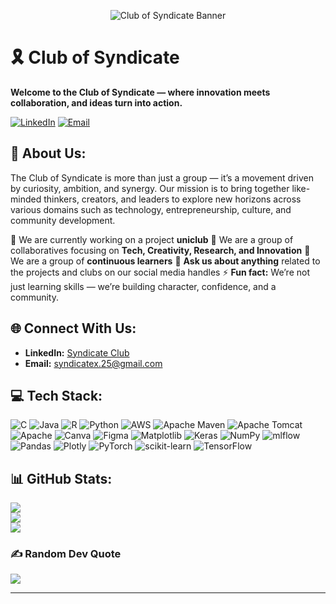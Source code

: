 <p align="center">
  <img src="https://github.com/user-attachments/assets/bdf8903a-fdaa-4d0e-878a-48dcbfcd63e0" alt="Club of Syndicate Banner">
</p>

# 🎗️ Club of Syndicate <br>
**Welcome to the Club of Syndicate — where innovation meets collaboration, and ideas turn into action.**

[![LinkedIn](https://img.shields.io/badge/LinkedIn-%230077B5.svg?logo=linkedin&logoColor=white)](https://linkedin.com/in/https://www.linkedin.com/in/syndicate-club-45b525366/)
[![Email](https://img.shields.io/badge/Email-D14836?logo=gmail&logoColor=white)](mailto:syndicatex.25@gmail.com)

## 💫 About Us:

The Club of Syndicate is more than just a group — it’s a movement driven by curiosity, ambition, and synergy. Our mission is to bring together like-minded thinkers, creators, and leaders to explore new horizons across various domains such as technology, entrepreneurship, culture, and community development.

🔭 We are currently working on a project **uniclub**
👯 We are a group of collaboratives focusing on **Tech, Creativity, Research, and Innovation**
🌱 We are a group of **continuous learners**
💬 **Ask us about anything** related to the projects and clubs on our social media handles
⚡ **Fun fact:** We’re not just learning skills — we’re building character, confidence, and a community.

## 🌐 Connect With Us:

* **LinkedIn:** [Syndicate Club](https://linkedin.com/in/https://www.linkedin.com/in/syndicate-club-45b525366/)
* **Email:** [syndicatex.25@gmail.com](mailto:syndicatex.25@gmail.com)

## 💻 Tech Stack:

![C](https://img.shields.io/badge/c-%2300599C.svg?style=for-the-badge&logo=c&logoColor=white) ![Java](https://img.shields.io/badge/java-%23ED8B00.svg?style=for-the-badge&logo=openjdk&logoColor=white) ![R](https://img.shields.io/badge/r-%23276DC3.svg?style=for-the-badge&logo=r&logoColor=white) ![Python](https://img.shields.io/badge/python-3670A0?style=for-the-badge&logo=python&logoColor=ffdd54) ![AWS](https://img.shields.io/badge/AWS-%23FF9900.svg?style=for-the-badge&logo=amazon-aws&logoColor=white) ![Apache Maven](https://img.shields.io/badge/Apache%20Maven-C71A36?style=for-the-badge&logo=Apache%20Maven&logoColor=white) ![Apache Tomcat](https://img.shields.io/badge/apache%20tomcat-%23F8DC75.svg?style=for-the-badge&logo=apache-tomcat&logoColor=black) ![Apache](https://img.shields.io/badge/apache-%23D42029.svg?style=for-the-badge&logo=apache&logoColor=white) ![Canva](https://img.shields.io/badge/Canva-%2300C4CC.svg?style=for-the-badge&logo=Canva&logoColor=white) ![Figma](https://img.shields.io/badge/figma-%23F24E1E.svg?style=for-the-badge&logo=figma&logoColor=white) ![Matplotlib](https://img.shields.io/badge/Matplotlib-%23ffffff.svg?style=for-the-badge&logo=Matplotlib&logoColor=black) ![Keras](https://img.shields.io/badge/Keras-%23D00000.svg?style=for-the-badge&logo=Keras&logoColor=white) ![NumPy](https://img.shields.io/badge/numpy-%23013243.svg?style=for-the-badge&logo=numpy&logoColor=white) ![mlflow](https://img.shields.io/badge/mlflow-%23d9ead3.svg?style=for-the-badge&logo=numpy&logoColor=blue) ![Pandas](https://img.shields.io/badge/pandas-%23150458.svg?style=for-the-badge&logo=pandas&logoColor=white) ![Plotly](https://img.shields.io/badge/Plotly-%233F4F75.svg?style=for-the-badge&logo=plotly&logoColor=white) ![PyTorch](https://img.shields.io/badge/PyTorch-%23EE4C2C.svg?style=for-the-badge&logo=PyTorch&logoColor=white) ![scikit-learn](https://img.shields.io/badge/scikit--learn-%23F7931E.svg?style=for-the-badge&logo=scikit-learn&logoColor=white) ![TensorFlow](https://img.shields.io/badge/TensorFlow-%23FF6F00.svg?style=for-the-badge&logo=TensorFlow&logoColor=white)

## 📊 GitHub Stats:

![](https://github-readme-stats.vercel.app/api?username=ClubxSyndicate&theme=dark&hide_border=false&include_all_commits=false&count_private=false)<br/>
![](https://nirzak-streak-stats.vercel.app/?user=ClubxSyndicate&theme=dark&hide_border=false)<br/>
![](https://github-readme-stats.vercel.app/api/top-langs/?username=ClubxSyndicate&theme=dark&hide_border=false&include_all_commits=false&count_private=false&layout=compact)

### ✍️ Random Dev Quote

![](https://quotes-github-readme.vercel.app/api?type=horizontal&theme=radical)

---
